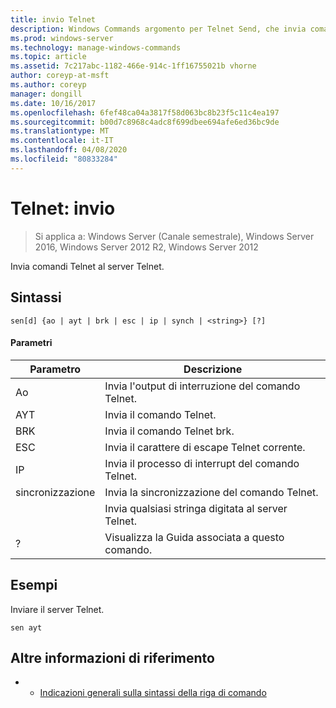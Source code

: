 ```yaml
---
title: invio Telnet
description: Windows Commands argomento per Telnet Send, che invia comandi Telnet al server Telnet.
ms.prod: windows-server
ms.technology: manage-windows-commands
ms.topic: article
ms.assetid: 7c217abc-1182-466e-914c-1ff16755021b vhorne
author: coreyp-at-msft
ms.author: coreyp
manager: dongill
ms.date: 10/16/2017
ms.openlocfilehash: 6fef48ca04a3817f58d063bc8b23f5c11c4ea197
ms.sourcegitcommit: b00d7c8968c4adc8f699dbee694afe6ed36bc9de
ms.translationtype: MT
ms.contentlocale: it-IT
ms.lasthandoff: 04/08/2020
ms.locfileid: "80833284"
---
```

# <a name="telnet-send"></a>Telnet: invio

>Si applica a: Windows Server (Canale semestrale), Windows Server 2016, Windows Server 2012 R2, Windows Server 2012

Invia comandi Telnet al server Telnet.   

## <a name="syntax"></a>Sintassi  
```  
sen[d] {ao | ayt | brk | esc | ip | synch | <string>} [?]  
```  
#### <a name="parameters"></a>Parametri  

| Parametro |                     Descrizione                      |
|-----------|------------------------------------------------------|
|    Ao     |       Invia l'output di interruzione del comando Telnet.        |
|    AYT    |       Invia il comando Telnet.       |
|    BRK    |            Invia il comando Telnet brk.            |
|    ESC    |      Invia il carattere di escape Telnet corrente.      |
|    IP     |     Invia il processo di interrupt del comando Telnet.     |
|   sincronizzazione   |           Invia la sincronizzazione del comando Telnet.           |
| <string>  | Invia qualsiasi stringa digitata al server Telnet. |
|     ?     |     Visualizza la Guida associata a questo comando.      |

## <a name="examples"></a><a name=BKMK_Examples></a>Esempi  
Inviare il server Telnet.  
```  
sen ayt  
```  
## <a name="additional-references"></a>Altre informazioni di riferimento  
-   - [Indicazioni generali sulla sintassi della riga di comando](command-line-syntax-key.md)  
